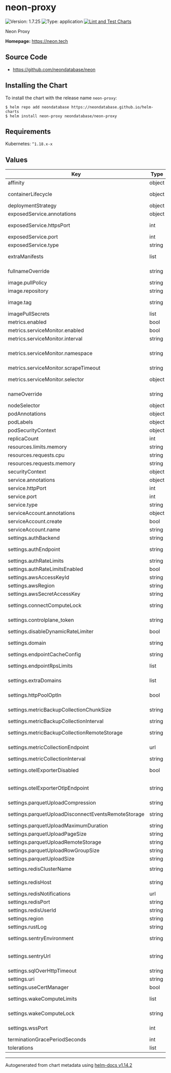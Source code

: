 # neon-proxy

![Version: 1.7.25](https://img.shields.io/badge/Version-1.7.25-informational?style=flat-square) ![Type: application](https://img.shields.io/badge/Type-application-informational?style=flat-square) [![Lint and Test Charts](https://github.com/neondatabase/helm-charts/actions/workflows/lint-test.yaml/badge.svg)](https://github.com/neondatabase/helm-charts/actions/workflows/lint-test.yaml)

Neon Proxy

**Homepage:** https://neon.tech

## Source Code

* <https://github.com/neondatabase/neon>

## Installing the Chart

To install the chart with the release name `neon-proxy`:

```console
$ helm repo add neondatabase https://neondatabase.github.io/helm-charts
$ helm install neon-proxy neondatabase/neon-proxy
```

## Requirements

Kubernetes: `^1.18.x-x`

## Values

| Key | Type | Default | Description |
|-----|------|---------|-------------|
| affinity | object | `{}` | Affinity for pod assignment |
| containerLifecycle | object | `{}` | container lifecycle hooks specification for neon-proxy container |
| deploymentStrategy | object | `{"type":"Recreate"}` | strategy override for deployment |
| exposedService.annotations | object | `{}` | Annotations to add to the exposed service |
| exposedService.httpsPort | int | `nil` | Exposed Service https port. If null, https server will not be exposed. |
| exposedService.port | int | `5432` | Exposed Service proxy port |
| exposedService.type | string | `"LoadBalancer"` | Exposed service type |
| extraManifests | list | `[]` | Additional manifests that are created with the chart |
| fullnameOverride | string | `""` | String to fully override neon-proxy.fullname template |
| image.pullPolicy | string | `"Always"` | image pull policy |
| image.repository | string | `"neondatabase/neon"` | Neondatabase image repository |
| image.tag | string | `"latest"` | Overrides the image tag whose default is the chart appVersion. |
| imagePullSecrets | list | `[]` | Specify docker-registry secret names as an array |
| metrics.enabled | bool | `false` | Enable prometheus metrcis autodiscovery |
| metrics.serviceMonitor.enabled | bool | `false` | Create ServiceMonitor resource |
| metrics.serviceMonitor.interval | string | `"10s"` | Interval in which prometheus scrapes |
| metrics.serviceMonitor.namespace | string | `""` | The namespace in which the ServiceMonitor will be created, if empty then Release.Namespace used |
| metrics.serviceMonitor.scrapeTimeout | string | `"10s"` | Scrape Timeout duration for prometheus |
| metrics.serviceMonitor.selector | object | `{}` | Additional labels to attach (used by Prometheus operator) |
| nameOverride | string | `""` | String to partially override neon-proxy.fullname template (will maintain the release name) |
| nodeSelector | object | `{}` | Node labels for pod assignment. |
| podAnnotations | object | `{}` | Annotations for neon-proxy pods |
| podLabels | object | `{}` | Additional labels for neon-proxy pods |
| podSecurityContext | object | `{}` | neon-proxy's pods Security Context |
| replicaCount | int | `1` |  |
| resources.limits.memory | string | `"32Gi"` |  |
| resources.requests.cpu | string | `"400m"` |  |
| resources.requests.memory | string | `"2Gi"` |  |
| securityContext | object | `{}` | neon-proxy's containers Security Context |
| service.annotations | object | `{}` | Annotations to add to the service |
| service.httpPort | int | `9090` | Http management port |
| service.port | int | `7000` | Service management port |
| service.type | string | `"ClusterIP"` | Service type |
| serviceAccount.annotations | object | `{}` | Annotations to add to the service account |
| serviceAccount.create | bool | `true` |  |
| serviceAccount.name | string | `""` |  |
| settings.authBackend | string | `"link"` | auth method used (console|link|postgres) |
| settings.authEndpoint | string | `""` | auth endpoint, e.g. "http://console.neon/authenticate_proxy_request/" |
| settings.authRateLimits | string | `nil` |  |
| settings.authRateLimitsEnabled | bool | `nil` | Whether to enable the authentication rate limiter |
| settings.awsAccessKeyId | string | `""` | AWS Access Key ID |
| settings.awsRegion | string | `""` | Aws region to retrieve credentials |
| settings.awsSecretAccessKey | string | `""` | AWS Secret Access Key |
| settings.connectComputeLock | string | `""` | Configures the locking of connect_compute per compute |
| settings.controlplane_token | string | `""` | JWT token to pass to control plane management API |
| settings.disableDynamicRateLimiter | bool | `true` | Disable dynamic rate limiter |
| settings.domain | string | `""` | domain used in TLS cert for client postgres connections |
| settings.endpointCacheConfig | string | `""` | Config for cache for all valid endpoints |
| settings.endpointRpsLimits | list | `[]` | list of rate limiters for connection attempts over different time intervals |
| settings.extraDomains | list | `[]` | domains used in extra TLS certs for client postgres connections |
| settings.httpPoolOptIn | bool | `true` | Sets the SQL over HTTP Pool to opt-in-only mode if true. Set false to enable it always |
| settings.metricBackupCollectionChunkSize | string | `"4194304"` | How large each chunk of the metric backup files should be in bytes |
| settings.metricBackupCollectionInterval | string | `"10m"` |  |
| settings.metricBackupCollectionRemoteStorage | string | `""` | Storage location to upload the metric backup files to |
| settings.metricCollectionEndpoint | url | `""` | endpoint used to send metrics to. If null, metrics will not be sent. |
| settings.metricCollectionInterval | string | `""` | how often metrics should be sent. |
| settings.otelExporterDisabled | bool | `false` | Disables OpenTelemetry (will be converted into `OTEL_SDK_DISABLED` environment variable) |
| settings.otelExporterOtlpEndpoint | string | `""` | OpenTelemetry collector URL (will be converted into `OTEL_EXPORTER_OTLP_ENDPOINT` environment variable) |
| settings.parquetUploadCompression | string | `"uncompressed"` | What level of compression to use |
| settings.parquetUploadDisconnectEventsRemoteStorage | string | `""` | Storage location to upload the parquet files with disconnect events to. |
| settings.parquetUploadMaximumDuration | string | `"20m"` | How long to wait before forcing a file upload |
| settings.parquetUploadPageSize | string | `"1048576"` | How large each column page should be in bytes |
| settings.parquetUploadRemoteStorage | string | `""` | Storage location to upload the parquet files to. |
| settings.parquetUploadRowGroupSize | string | `"8192"` | How many rows to include in a row group |
| settings.parquetUploadSize | string | `"100000000"` | How large the total parquet file should be in bytes |
| settings.redisClusterName | string | `"regional-control-plane-redis"` | Redis cluster name, used in aws elasticache |
| settings.redisHost | string | `""` | Redis host for streaming connections (might be different from the notifications host) |
| settings.redisNotifications | url | `""` | Configures redis client |
| settings.redisPort | string | `""` | Redis port for streaming connections |
| settings.redisUserId | string | `"neon"` | Redis user_id, used in aws elasticache |
| settings.region | string | `""` | Region this proxy service is deployed into |
| settings.rustLog | string | `"INFO"` | Proxy log level |
| settings.sentryEnvironment | string | `"development"` | "development" or "production". It will be visible in sentry in order to filter issues |
| settings.sentryUrl | string | `""` | url (will be converted into `SENTRY_DSN` environment variable) used by sentry to collect error/panic events in neon-proxy |
| settings.sqlOverHttpTimeout | string | `"15s"` | timeout for http connection requests |
| settings.uri | string | `""` |  |
| settings.useCertManager | bool | `true` |  |
| settings.wakeComputeLimits | list | `[]` | list of rate limiters for wake_compute over different time intervals |
| settings.wakeComputeLock | string | `"permits=0"` | Configures the locking of wake_compute per endpoint |
| settings.wssPort | int | `nil` | numeric port used for wss/https connections. If null, wss server will not be started |
| terminationGracePeriodSeconds | int | `30` | Deployment's terminationGracePeriodSeconds |
| tolerations | list | `[]` | Tolerations for pod assignment. |

----------------------------------------------
Autogenerated from chart metadata using [helm-docs v1.14.2](https://github.com/norwoodj/helm-docs/releases/v1.14.2)
